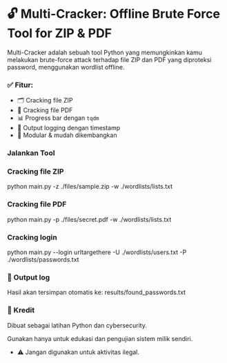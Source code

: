 # 🔓 Multi-Cracker: Offline Brute Force Tool for ZIP & PDF

Multi-Cracker adalah sebuah tool Python yang memungkinkan kamu melakukan brute-force attack terhadap file ZIP dan PDF yang diproteksi password, menggunakan wordlist offline.

### ✅ Fitur:

- 🗂️ Cracking file ZIP
- 📄 Cracking file PDF
- 📊 Progress bar dengan `tqdm`
- 📝 Output logging dengan timestamp
- 🧩 Modular & mudah dikembangkan

### Jalankan Tool

### Cracking file ZIP
python main.py -z ./files/sample.zip -w ./wordlists/lists.txt

### Cracking file PDF

python main.py -p ./files/secret.pdf -w ./wordlists/lists.txt

### Cracking login

python main.py --login urltargethere -U ./wordlists/users.txt -P ./wordlists/passwords.txt

### 📁 Output log

Hasil akan tersimpan otomatis ke:
results/found_passwords.txt

### 🧠 Kredit 
Dibuat sebagai latihan Python dan cybersecurity.

Gunakan hanya untuk edukasi dan pengujian sistem milik sendiri.
- ⚠️ Jangan digunakan untuk aktivitas ilegal.
